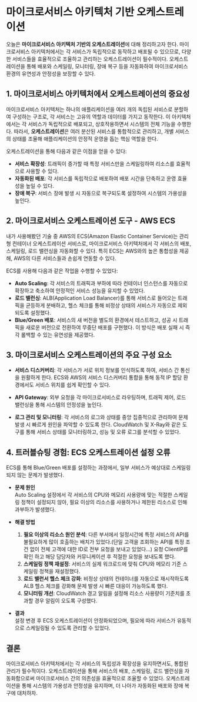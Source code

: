 # 마이크로서비스 아키텍처 기반 오케스트레이션

오늘은 **마이크로서비스 아키텍처 기반의 오케스트레이션**에 대해 정리하고자 한다. 마이크로서비스 아키텍처에서는 각 서비스가 독립적으로 동작하고 배포될 수 있으므로, 다양한 서비스들을 효율적으로 조율하고 관리하는 오케스트레이션이 필수적이다. 오케스트레이션을 통해 배포와 스케일링, 모니터링, 장애 복구 등을 자동화하여 마이크로서비스 환경의 유연성과 안정성을 보장할 수 있다.

## 1. 마이크로서비스 아키텍처에서 오케스트레이션의 중요성

마이크로서비스 아키텍처는 하나의 애플리케이션을 여러 개의 독립된 서비스로 분할하여 구성하는 구조로, 각 서비스는 고유의 역할과 데이터를 가지고 동작한다. 이 아키텍처에서는 각 서비스가 독립적으로 배포되고, 상호작용하면서 시스템의 전체 기능을 수행한다. 따라서, **오케스트레이션**은 여러 분산된 서비스를 통합적으로 관리하고, 개별 서비스의 상태를 조율해 애플리케이션의 안정적 운영을 돕는 핵심 역할을 한다.

오케스트레이션을 통해 다음과 같은 이점을 얻을 수 있다:
- **서비스 확장성**: 트래픽이 증가할 때 특정 서비스만을 스케일링하여 리소스를 효율적으로 사용할 수 있다.
- **자동화된 배포**: 각 서비스를 독립적으로 배포하여 배포 시간을 단축하고 운영 효율성을 높일 수 있다.
- **장애 복구**: 서비스 장애 발생 시 자동으로 복구되도록 설정하여 시스템의 가용성을 높인다.

## 2. 마이크로서비스 오케스트레이션 도구 - AWS ECS

내가 사용해봤던 기술 중 AWS의 ECS(Amazon Elastic Container Service)는 관리형 컨테이너 오케스트레이션 서비스로, 마이크로서비스 아키텍처에서 각 서비스의 배포, 스케일링, 로드 밸런싱을 자동화할 수 있다. 특히 ECS는 AWS와의 높은 통합성을 제공해, AWS의 다른 서비스들과 손쉽게 연동할 수 있다.

ECS를 사용해 다음과 같은 작업을 수행할 수 있었다:
- **Auto Scaling**: 각 서비스의 트래픽과 부하에 따라 컨테이너 인스턴스를 자동으로 확장하고 축소하여 안정적인 서비스 성능을 유지할 수 있었다.
- **로드 밸런싱**: ALB(Application Load Balancer)를 통해 서비스로 들어오는 트래픽을 균등하게 분배하고, 헬스 체크를 통해 비정상 상태의 서비스가 자동으로 제외되도록 설정했다.
- **Blue/Green 배포**: 서비스의 새 버전을 별도의 환경에서 테스트하고, 성공 시 트래픽을 새로운 버전으로 전환하여 무중단 배포를 구현했다. 이 방식은 배포 실패 시 즉각 롤백할 수 있는 유연성을 제공했다.

## 3. 마이크로서비스 오케스트레이션의 주요 구성 요소

- **서비스 디스커버리**: 각 서비스가 서로 위치 정보를 인식하도록 하여, 서비스 간 통신을 원활하게 한다. ECS와 AWS의 서비스 디스커버리 통합을 통해 동적 IP 할당 환경에서도 서비스 위치를 쉽게 확인할 수 있다.
  
- **API Gateway**: 외부 요청을 각 마이크로서비스로 라우팅하며, 트래픽 제어, 로드 밸런싱을 통해 시스템의 안정성을 높인다.
  
- **로그 관리 및 모니터링**: 각 서비스의 로그와 상태를 중앙 집중적으로 관리하여 문제 발생 시 빠르게 원인을 파악할 수 있도록 한다. CloudWatch 및 X-Ray와 같은 도구를 통해 서비스 상태를 모니터링하고, 성능 및 오류 로그를 분석할 수 있었다.

## 4. 트러블슈팅 경험: ECS 오케스트레이션 설정 오류

ECS를 통해 Blue/Green 배포를 설정하는 과정에서, 일부 서비스가 예상대로 스케일링되지 않는 문제가 발생했다.

- **문제 원인**  
  Auto Scaling 설정에서 각 서비스의 CPU와 메모리 사용량에 맞는 적절한 스케일링 정책이 설정되지 않아, 필요 이상의 리소스를 사용하거나 제한된 리소스로 인해 과부하가 발생했다.

- **해결 방법**  
  1. **필요 이상의 리소스 원인 분석**: 다른 부서에서 일정시간에 특정 서비스의 API를 불필요하게 많이 호출하는 배치가 있었다.(단일 고객을 조회하는 API를 특정 조건 없이 전체 고객에 대한 ID로 전부 요청을 보내고 있었다...) 요청 ClientIP를 확인 하고 해당 담당자와 커뮤니케이션 후 적절한 요청을 보내도록 했다.
  2. **스케일링 정책 재설정**: 서비스의 실제 워크로드에 맞춰 CPU와 메모리 기준 스케일링 정책을 재설정했다.
  3. **로드 밸런서 헬스 체크 강화**: 비정상 상태의 컨테이너를 자동으로 재시작하도록 ALB 헬스 체크를 강화해 문제 발생 시 빠른 대응이 가능하도록 했다.
  4. **모니터링 개선**: CloudWatch 경고 알림을 설정해 리소스 사용량이 기준치를 초과할 경우 알림이 오도록 구성했다.

- **결과**  
  설정 변경 후 ECS 오케스트레이션이 안정화되었으며, 필요에 따라 서비스가 유동적으로 스케일링될 수 있도록 관리할 수 있었다.

## 결론
마이크로서비스 아키텍처에서는 각 서비스의 독립성과 확장성을 유지하면서도, 통합된 관리가 필수적이다. 오케스트레이션을 통해 서비스의 배포, 스케일링, 로드 밸런싱을 자동화함으로써 마이크로서비스 간의 의존성을 효율적으로 조율할 수 있었다. 오케스트레이션을 통해 시스템의 가용성과 안정성을 유지하며, 더 나아가 자동화된 배포와 장애 복구에 대처하자.